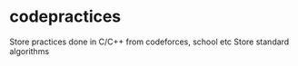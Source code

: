 # codepractices

Store practices done in C/C++ from codeforces, school etc
Store standard algorithms 
